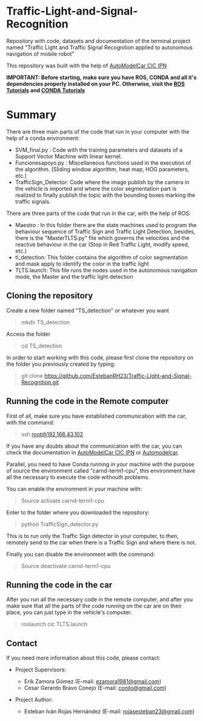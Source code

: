 # Traffic-Light-and-Signal-Recognition
Repository with code, datasets and documentation of the terminal project named "Traffic Light and Traffic Signal Recognition applied to autonomous navigation of mobile robot"

This repository was built with the help of [AutoModelCar CIC IPN](https://github.com/Conilo/automodelcar-cic-ipn)

**IMPORTANT: Before starting, make sure you have ROS, CONDA and all it's dependencies properly installed on your PC.
Otherwise, visit the [ROS Tutorials](http://wiki.ros.org/ROS/Tutorials) and [CONDA Tutorials](https://conda.io/docs/user-guide/tutorials/index.html)**

# Summary
There are three main parts of the code that run in your computer with the help of a conda environment:

- SVM_final.py : Code with the training parameters and datasets of a Support Vector Machine with linear kernel.
- Funcionesapoyo.py : Miscellaneous functions used in the execution of the algorithm. (Sliding window algorithm, heat map, HOG parameters, etc.)
- TrafficSign_Detector: Code where the image publish by the camera in the vehicle is imported and where the color segmentation part is realized to finally publish the topic with the bounding boxes marking the traffic signals.

There are three parts of the code that run in the car, with the help of ROS:

- Maestro : In this folder there are the state machines used to program the behaviour sequence of Traffic Sign and Traffic Light Detection, besides, there is the "MasterTLTS.py" file which governs the velocities and the reactive behaviour in the car (Stop in Red Traffic Light, modify speed, etc.)
- tl_detection: This folder contains the algorithm of color segmentation and mask apply to identify the color in the traffic light
- TLTS.launch: This file runs the nodes used in the autonomous navigation mode, the Master and the traffic light detection

## Cloning the repository
Create a new folder named "TS_detection" or whatever you want
> mkdir TS_detection

Access the folder 
> cd TS_detection

In order to start working with this code, please first clone the repository on the folder you previously created by typing:
> git clone https://github.com/EstebanRH23/Traffic-LIght-and-Signal-Recognition.git

## Running the code in the Remote computer

First of all, make sure you have established communication with the car, with the command:

> ssh root@192.168.43.102

If you have any doubts about the communication with the car, you can check the documentation in [AutoModelCar CIC IPN](https://github.com/Conilo/automodelcar-cic-ipn) or [Automodelcar](https://github.com/AutoModelCar).

Parallel, you need to have Conda running in your machine with the purpose of source the environment called "carnd-term1-cpu", this environment have all the necessary to execute the code withouth problems.

You can enable the environment in your machine with:
> Source activate carnd-term1-cpu

Enter to the folder where you downloaded the repository:
> python TrafficSign_detector.py

This is to run only the Traffic Sign detector in your computer, to then, remotely send to the car when there is a Traffic Sign and where there is not.

Finally you can disable the environment with the command:
> Source deactivate carnd-term1-cpu

## Running the code in the car

After you run all the necessary code in the remote computer, and after you make sure that all the parts of the code running on the car are on their place, you can just type in the vehicle's computer:

> roslaunch cic TLTS.launch

## Contact 

If you need more information about this code, please contact:

- Project Supervisors: 
  - Erik Zamora Gómez (E-mail: ezamora1981@gmail.com)
  - Cesar Gerardo Bravo Conejo (E-mail: conilo@gmail.com)
  
- Project Author:
  - Esteban Iván Rojas Hernández (E-mail: rojasesteban23@gmail.com)
   

